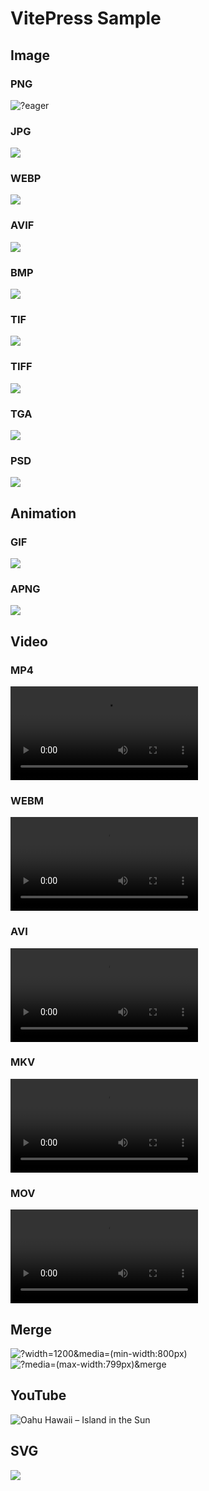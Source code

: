 <!-- This file will be transformed by imgit when bundling with vite. Markdown image
     tags below will be replaced with <picture> and <video> HTML tags referencing
     generated content. Transformed files will be written under 'public' directory. -->

# VitePress Sample

## Image

### PNG

<!-- When eager option is specified, the image will not be lazy-loaded; use for the
     above the fold content: https://web.dev/articles/lazy-loading-best-practices. -->
![?eager](https://github.com/elringus/imgit/raw/main/samples/assets/png.png)

### JPG

![](https://github.com/elringus/imgit/raw/main/samples/assets/jpg.jpg)

### WEBP

![](https://github.com/elringus/imgit/raw/main/samples/assets/webp.webp)

### AVIF

![](https://github.com/elringus/imgit/raw/main/samples/assets/avif.avif)

### BMP

![](https://github.com/elringus/imgit/raw/main/samples/assets/bmp.bmp)

### TIF

![](https://github.com/elringus/imgit/raw/main/samples/assets/tif.tif)

### TIFF

![](https://github.com/elringus/imgit/raw/main/samples/assets/tiff.tiff)

### TGA

![](https://github.com/elringus/imgit/raw/main/samples/assets/tga.tga)

### PSD

![](https://github.com/elringus/imgit/raw/main/samples/assets/psd.psd)

## Animation

### GIF

![](https://github.com/elringus/imgit/raw/main/samples/assets/gif.gif)

### APNG

![](https://github.com/elringus/imgit/raw/main/samples/assets/apng.apng)

## Video

### MP4

![](https://github.com/elringus/imgit/raw/main/samples/assets/mp4.mp4)

### WEBM

![](https://github.com/elringus/imgit/raw/main/samples/assets/webm.webm)

### AVI

![](https://github.com/elringus/imgit/raw/main/samples/assets/avi.avi)

### MKV

![](https://github.com/elringus/imgit/raw/main/samples/assets/mkv.mkv)

### MOV

![](https://github.com/elringus/imgit/raw/main/samples/assets/mov.mov)

## Merge

<!-- Merge option allows merging multiple assets into one. In this case this will
     make the image display different sources depending on the window width. We're
     also overriding global width threshold for the wider image with the 'width' option. -->
![?width=1200&media=(min-width:800px)](https://github.com/elringus/imgit/raw/main/samples/assets/art-wide.jpg)
![?media=(max-width:799px)&merge](https://github.com/elringus/imgit/raw/main/samples/assets/art-square.jpg)

## YouTube

<!-- When YouTube plugin is installed, will build lazy-loaded picture element with the
     video's thumbnail, which is transformed into embedded iframe player when licked
     Custom video title can be defined via alt spec. -->
![Oahu Hawaii – Island in the Sun](https://www.youtube.com/watch?v=arbuYnJoLtU)

## SVG

<!-- When SVG plugin is installed, will embed content of the svg file into HTML. -->
![](https://github.com/elringus/imgit/raw/main/samples/assets/svg.svg)
